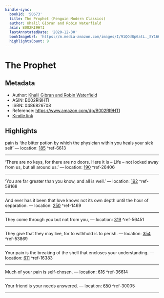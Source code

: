 ```yaml
---
kindle-sync:
  bookId: '50673'
  title: The Prophet (Penguin Modern Classics)
  author: Khalil Gibran and Robin Waterfield
  asin: B002RI9HTI
  lastAnnotatedDate: '2020-12-30'
  bookImageUrl: 'https://m.media-amazon.com/images/I/91QOd8p6atL._SY160.jpg'
  highlightsCount: 9
---
```

# The Prophet
## Metadata
* Author: [Khalil Gibran and Robin Waterfield](https://www.amazon.comundefined)
* ASIN: B002RI9HTI
* ISBN: 0486826708
* Reference: https://www.amazon.com/dp/B002RI9HTI
* [Kindle link](kindle://book?action=open&asin=B002RI9HTI)

## Highlights
pain is ‘the bitter potion by which the physician within you heals your sick self’ — location: [185](kindle://book?action=open&asin=B002RI9HTI&location=185) ^ref-6613

---
‘There are no keys, for there are no doors. Here it is – Life – not locked away from us, but all around us.’ — location: [190](kindle://book?action=open&asin=B002RI9HTI&location=190) ^ref-26406

---
‘You are far greater than you know, and all is well.’ — location: [192](kindle://book?action=open&asin=B002RI9HTI&location=192) ^ref-59168

---
And ever has it been that love knows not its own depth until the hour of separation. — location: [250](kindle://book?action=open&asin=B002RI9HTI&location=250) ^ref-1469

---
They come through you but not from you, — location: [319](kindle://book?action=open&asin=B002RI9HTI&location=319) ^ref-56451

---
They give that they may live, for to withhold is to perish. — location: [354](kindle://book?action=open&asin=B002RI9HTI&location=354) ^ref-53869

---
Your pain is the breaking of the shell that encloses your understanding. — location: [611](kindle://book?action=open&asin=B002RI9HTI&location=611) ^ref-16383

---
Much of your pain is self-chosen. — location: [616](kindle://book?action=open&asin=B002RI9HTI&location=616) ^ref-36614

---
Your friend is your needs answered. — location: [650](kindle://book?action=open&asin=B002RI9HTI&location=650) ^ref-30005

---
